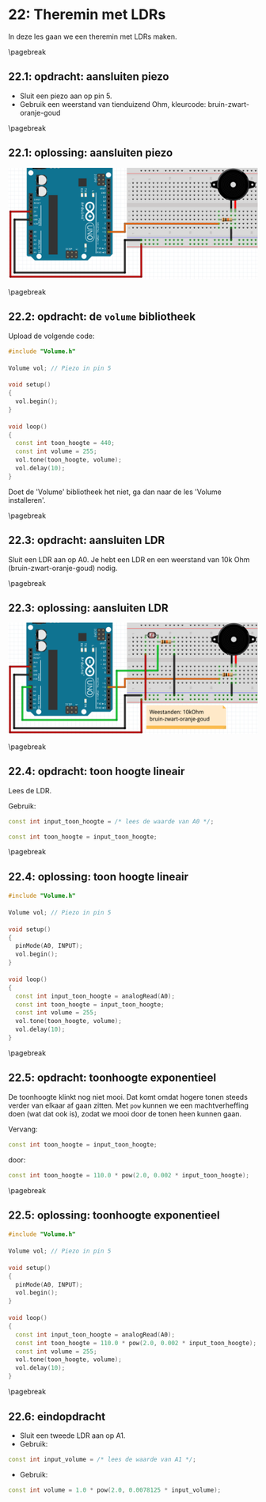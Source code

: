 # 22: Theremin met LDRs

In deze les gaan we een theremin met LDRs maken.

\pagebreak

## 22.1: opdracht: aansluiten piezo

* Sluit een piezo aan op pin 5.
* Gebruik een weerstand van tienduizend Ohm,
   kleurcode: bruin-zwart-oranje-goud

\pagebreak

## 22.1: oplossing: aansluiten piezo

![Aansluiten piezo](22_piezo.png)

\pagebreak

## 22.2: opdracht: de `volume` bibliotheek

Upload de volgende code:

```c++
#include "Volume.h"

Volume vol; // Piezo in pin 5

void setup()
{
  vol.begin();
}

void loop()
{
  const int toon_hoogte = 440;
  const int volume = 255;
  vol.tone(toon_hoogte, volume);
  vol.delay(10);
}
```

Doet de 'Volume' bibliotheek het niet, ga dan naar de les 'Volume installeren'.

\pagebreak

## 22.3: opdracht: aansluiten LDR

Sluit een LDR aan op A0.
Je hebt een LDR en een weerstand van 10k Ohm (bruin-zwart-oranje-goud) nodig.

\pagebreak

## 22.3: oplossing: aansluiten LDR

![Aansluiten LDR](22_een_ldr.png)

\pagebreak

## 22.4: opdracht: toon hoogte lineair

Lees de LDR.

Gebruik:

```c++
const int input_toon_hoogte = /* lees de waarde van A0 */;
```

```c++
const int toon_hoogte = input_toon_hoogte;
```

\pagebreak

## 22.4: oplossing: toon hoogte lineair

```c++
#include "Volume.h"

Volume vol; // Piezo in pin 5

void setup()
{
  pinMode(A0, INPUT);
  vol.begin();
}

void loop()
{
  const int input_toon_hoogte = analogRead(A0);
  const int toon_hoogte = input_toon_hoogte;
  const int volume = 255;
  vol.tone(toon_hoogte, volume);
  vol.delay(10);
}
```

\pagebreak

## 22.5: opdracht: toonhoogte exponentieel

De toonhoogte klinkt nog niet mooi.
Dat komt omdat hogere tonen steeds verder van elkaar af gaan zitten.
Met `pow` kunnen we een machtverheffing doen (wat dat ook is),
zodat we mooi door de tonen heen kunnen gaan.

Vervang:

```c++
const int toon_hoogte = input_toon_hoogte;
```

door:

```c++
const int toon_hoogte = 110.0 * pow(2.0, 0.002 * input_toon_hoogte);
```

\pagebreak

## 22.5: oplossing: toonhoogte exponentieel

```c++
#include "Volume.h"

Volume vol; // Piezo in pin 5

void setup()
{
  pinMode(A0, INPUT);
  vol.begin();
}

void loop()
{
  const int input_toon_hoogte = analogRead(A0);
  const int toon_hoogte = 110.0 * pow(2.0, 0.002 * input_toon_hoogte);
  const int volume = 255;
  vol.tone(toon_hoogte, volume);
  vol.delay(10);
}
```

\pagebreak

## 22.6: eindopdracht

* Sluit een tweede LDR aan op A1.
* Gebruik:

```c++
const int input_volume = /* lees de waarde van A1 */;
```

* Gebruik:

```c++
const int volume = 1.0 * pow(2.0, 0.0078125 * input_volume);
```
